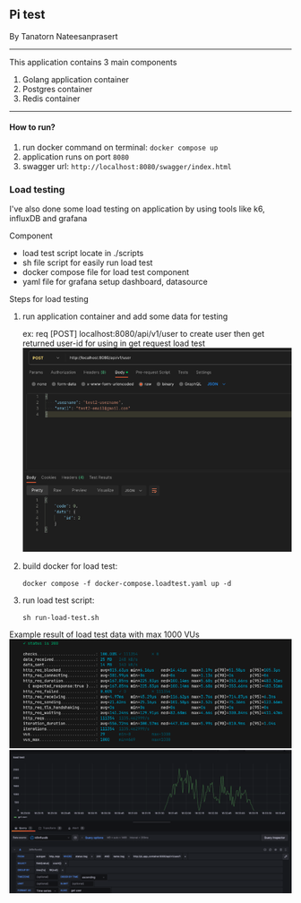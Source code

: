 ## Pi test

By Tanatorn Nateesanprasert

---
This application contains 3 main components
1. Golang application container
2. Postgres container
3. Redis container

---
#### How to run?
1. run docker command on terminal: `docker compose up`
2. application runs on port `8080`
3. swagger url: `http://localhost:8080/swagger/index.html`

### Load testing
I've also done some load testing on application by using tools like k6, influxDB and grafana

Component
- load test script locate in ./scripts
- sh file script for easily run load test
- docker compose file for load test component
- yaml file for grafana setup dashboard, datasource

Steps for load testing
1. run application container and add some data for testing
  
    ex: req [POST] localhost:8080/api/v1/user to create user
    then get returned user-id for using in get request load test 
    ![Alt text](samples/postman-ex.png)
2. build docker for load test:
   ```
   docker compose -f docker-compose.loadtest.yaml up -d
   ```
3. run load test script:
   ```
   sh run-load-test.sh
   ```

Example result of load test data with max 1000 VUs
![Alt text](samples/k6-result.png)
![Alt text](samples/grafana-result.png)